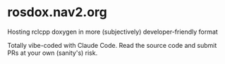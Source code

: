 # rosdox.nav2.org
Hosting rclcpp doxygen in more (subjectively) developer-friendly format

Totally vibe-coded with Claude Code.
Read the source code and submit PRs at your own (sanity's) risk.
